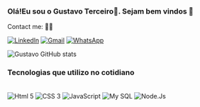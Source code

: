 

### Olá!Eu sou o Gustavo Terceiro👋. Sejam bem vindos 🙂

Contact  me: 👨‍💼 

[![Linkedln](https://img.shields.io/badge/LinkedIn-0077B5?style=for-the-badge&logo=linkedin&logoColor=white)](https://www.linkedin.com/in/gustavo-barros-81bb70212/)
[![Gmail](https://img.shields.io/badge/Gmail-D14836?style=for-the-badge&logo=gmail&logoColor=white
)](https://mail.google.com/mail/u/0/#inbox?compose=CllgCJfqcBHDKFhwLgdWhJkMqKsHtPPFDwQNmTDzknRTsNwGlDGNSBtlcbNKXSqPHdsgRgQTKML
)
[![WhatsApp](https://img.shields.io/badge/WhatsApp-25D366?style=for-the-badge&logo=whatsapp&logoColor=white)]("https://wa.me/<+5585985403236>)


![Gustavo GitHub stats](https://github-readme-stats.vercel.app/api?username=GustavoTerceiro&show_icons=true&theme=highcontrast)

### Tecnologias que utilizo no cotidiano

<div style="display:inline_block"><br/>
<img align="center" alt="Html 5" src="https://img.shields.io/badge/HTML5-E34F26?style=for-the-badge&logo=html5&logoColor=white">
<img align="center" alt="CSS 3" src="https://img.shields.io/badge/CSS3-1572B6?style=for-the-badge&logo=css3&logoColor=white"> 
<img align="center" alt="JavaScript" src="https://img.shields.io/badge/JavaScript-F7DF1E?style=for-the-badge&logo=javascript&logoColor=black"> 
<img align="center" alt="My SQL" src="https://img.shields.io/badge/MySQL-00000F?style=for-the-badge&logo=mysql&logoColor=white">
<img align="center" alt="Node.Js" src="https://img.shields.io/badge/Node.js-43853D?style=for-the-badge&logo=node.js&logoColor=white">

</div>
